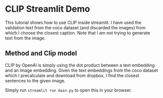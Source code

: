 # CLIP Streamlit Demo

This tutorial shows how to use CLIP inside streamlit. I have used the validation text from the coco dataset (and discarded the images) from which I choose the closest caption. Note that I am not trying to generate text from the image.

## Method and Clip model
CLIP by OpenAI is simply using the dot product between a text embedding and an image embedding. Given the text embeddings from the coco dataset which I precalculate and download from dropbox, I find the closest sentences to the given image.

Simply run `streamlit run main.py` to open this in your browser.
